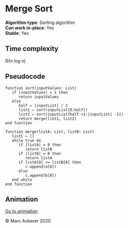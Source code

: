 # Merge Sort
**Algorithm type**: Sorting algorithm <br>
**Can work in-place**: Yes <br>
**Stable**: Yes

## Time complexity
Θ(n log n)

## Pseudocode
```
function sort(inputValues: List)
   if |inputValues| = 1 then
      return inputValues
   else
      half ← |inputList| / 2
      list1 ← sort(inputList[0:half])
      list2 ← sort(inputList[half +1:|inputList| -1])
      return merge(list1, list2)
end function

function merge(listA: List, listB: List)
   listC ← []
   while true do
      if |listA| = 0 then
         return listB
      if |listB| = 0 then
         return listA
      if listA[0] <= listB[0] then
         c.append(a[0])
      else
         c.append(b[0])
   end while
end function
```

## Animation
[Go to animation](https://www.toptal.com/developers/sorting-algorithms/merge-sort)

© Marc Auberer 2020